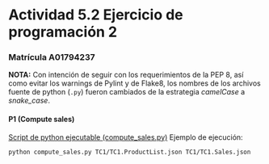 # Actividad 5.2 Ejercicio de programación 2
### Matrícula A01794237

**NOTA:** Con intención de seguir con los requerimientos de la PEP 8, así como evitar los warnings de Pylint y de Flake8, los nombres de los archivos fuente de python (`.py`) fueron cambiados de la estrategia _camelCase_ a *snake_case*. 

#### P1 (Compute sales)
[Script de python ejecutable (compute_sales.py)](compute_sales.py)
Ejemplo de ejecución:
```
python compute_sales.py TC1/TC1.ProductList.json TC1/TC1.Sales.json
```
